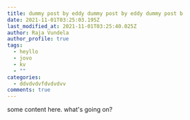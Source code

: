 ```yaml
---
title: dummy post by eddy dummy post by eddy dummy post b
date: 2021-11-01T03:25:03.195Z
last_modified_at: 2021-11-01T03:25:40.025Z
author: Raja Vundela
author_profile: true
tags:
  - heyllo
  - jovo
  - kv
  - ""
categories:
  - ddvdvdvfdvdvdvv
comments: true
---
```

some content here. what's going on?